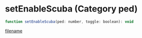 # setEnableScuba (Category ped)

```js
function setEnableScuba(ped: number, toggle: boolean): void
```

[filename](setEnableScuba_m.md ':include')